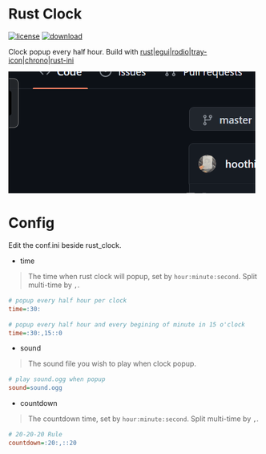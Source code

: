 # Rust Clock
[![license](https://img.shields.io/badge/license-MIT-red.svg)](https://github.com/hoothin/RustClock/releases) [![download](https://img.shields.io/github/downloads/hoothin/RustClock/total)](https://github.com/hoothin/RustClock/releases)

Clock popup every half hour. Build with [rust](https://github.com/rust-lang/rust)|[egui](https://github.com/emilk/egui/)|[rodio](https://github.com/RustAudio/rodio)|[tray-icon](https://github.com/tauri-apps/tray-icon)|[chrono](https://github.com/chronotope/chrono)|[rust-ini](https://github.com/zonyitoo/rust-ini)

![example](pic.gif)
# Config
Edit the conf.ini beside rust_clock.
+ time
> The time when rust clock will popup, set by `hour:minute:second`. Split multi-time by `,`.
``` ini
# popup every half hour per clock
time=:30:
```
``` ini
# popup every half hour and every begining of minute in 15 o'clock
time=:30:,15::0
```
+ sound
> The sound file you wish to play when clock popup.
``` ini
# play sound.ogg when popup
sound=sound.ogg
```
+ countdown
>The countdown time, set by `hour:minute:second`. Split multi-time by `,`.
``` ini
# 20-20-20 Rule
countdown=:20:,::20
```
